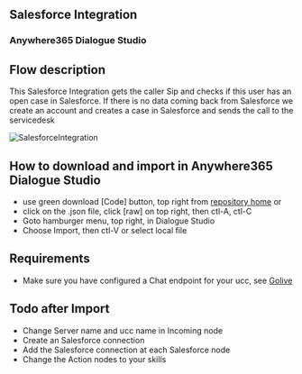 ## Salesforce Integration
### Anywhere365 Dialogue Studio
## Flow description
This Salesforce Integration gets the caller Sip and checks if this user has an open case in Salesforce. If there is no data coming back from Salesforce we create an account and creates a case in Salesforce and sends the call to the servicedesk

![SalesforceIntegration](https://github.com/Anywhere365/DialogueStudioFlows/blob/master/Salesforceintegration\resources/a365-ds-salesforceintegration.png)

## How to download and import in Anywhere365 Dialogue Studio
- use green download [Code] button, top right from [repository home](https://github.com/Anywhere365/DialogueStudioFlows) or
- click on the .json file, click [raw] on top right, then ctl-A, ctl-C
- Goto hamburger menu, top right, in Dialogue Studio
- Choose Import, then ctl-V or select local file

## Requirements
- Make sure you have configured a Chat endpoint for your ucc, see [Golive](https://golive.anywhere365.io/platform_elements/core/userguide/ucc_config_endpoints.html)

## Todo after Import
- Change Server name and ucc name in Incoming node
- Create an Salesforce connection 
- Add the Salesforce connection at each Salesforce node
- Change the Action nodes to your skills

